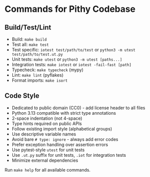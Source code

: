 # Commands for Pithy Codebase

## Build/Test/Lint
- Build: `make build`
- Test all: `make test`
- Test specific: `iotest test/path/to/test` or `python3 -m utest test/path/to/test.ut.py`
- Unit tests: `make utest` or `python3 -m utest [paths...]`
- Integration tests: `make iotest` or `iotest -fail-fast [path]`
- Typecheck: `make typecheck` (mypy)
- Lint: `make lint` (pyflakes)
- Format imports: `make isort`

## Code Style
- Dedicated to public domain (CC0) - add license header to all files
- Python 3.13 compatible with strict type annotations
- 2-space indentation (not 4-space)
- Type hints required on public APIs
- Follow existing import style (alphabetical groups)
- Use descriptive variable names
- Avoid bare `# type: ignore` - always add error codes
- Prefer exception handling over assertion errors
- Use pytest-style `utest` for unit tests
- Use `.ut.py` suffix for unit tests, `.iot` for integration tests
- Minimize external dependencies

Run `make help` for all available commands.
